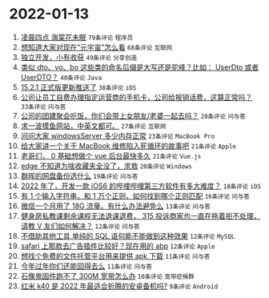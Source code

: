 # 2022-01-13

1. [凌晨四点 海棠花未眠](https://www.v2ex.com/t/827935) `79条评论` `程序员`
1. [想知道大家对现在“元宇宙”怎么看](https://www.v2ex.com/t/827970) `68条评论` `互联网`
1. [独立开发，小有收获](https://www.v2ex.com/t/827946) `49条评论` `分享创造`
1. [类似 dto、vo、bo 这些类的命名后缀是大写还是驼峰？比如： UserDto 或者 UserDTO？](https://www.v2ex.com/t/827939) `40条评论` `Java`
1. [15.2.1 正式版更新推送了](https://www.v2ex.com/t/827955) `38条评论` `iOS`
1. [公司让员工自费办理指定运营商的手机卡，公司给报销话费，这算正常吗？](https://www.v2ex.com/t/827967) `33条评论` `问与答`
1. [公司的团建聚会吃饭，你们会带上女朋友/老婆一起去吗？](https://www.v2ex.com/t/827991) `28条评论` `问与答`
1. [求一波摸鱼网站，中英文都可。](https://www.v2ex.com/t/827938) `27条评论` `互联网`
1. [问问大家 windowsServer 多少内存正常](https://www.v2ex.com/t/827941) `23条评论` `MacBook Pro`
1. [给大家讲一个关于 MacBook 维修陷入死循环的故事吧](https://www.v2ex.com/t/827988) `21条评论` `Apple`
1. [老哥们， 0 基础想做个 vue 后台最快多久](https://www.v2ex.com/t/827987) `21条评论` `Vue.js`
1. [edge 不知道为啥收藏夹全没了，求救](https://www.v2ex.com/t/827986) `20条评论` `Windows`
1. [群晖的网盘备份选什么](https://www.v2ex.com/t/827964) `19条评论` `问与答`
1. [2022 年了，开发一款 iOS6 的哔哩哔哩第三方软件有多大难度？](https://www.v2ex.com/t/827966) `18条评论` `iOS`
1. [有 1 个输入字符串，和 1 万个正则，如何找到哪个正则匹配](https://www.v2ex.com/t/828016) `16条评论` `问与答`
1. [微信一个月用了 18G 流量。有什么办法避免么](https://www.v2ex.com/t/827982) `13条评论` `问与答`
1. [健身房私教课剩余课程无法退课退费， 315 投诉商家也一直在拖着拒不处理，请教 V 友们如何解决？](https://www.v2ex.com/t/828001) `12条评论` `问与答`
1. [不借助其他工具,单纯的 SQL 语句能不能做到这种效果](https://www.v2ex.com/t/827969) `12条评论` `MySQL`
1. [safari 上那款去广告插件比较好？现在用的 abp](https://www.v2ex.com/t/827950) `12条评论` `Apple`
1. [想找个免费的文件托管平台用来提供 apk 下载](https://www.v2ex.com/t/828009) `11条评论` `问与答`
1. [今年过年你们还能回得去么](https://www.v2ex.com/t/827965) `11条评论` `问与答`
1. [石像鬼固件跑不了 300M 宽带怎么办](https://www.v2ex.com/t/828014) `10条评论` `宽带症候群`
1. [红米 k40 是 2022 年最适合折腾的安卓备机吗?](https://www.v2ex.com/t/828017) `9条评论` `Android`
